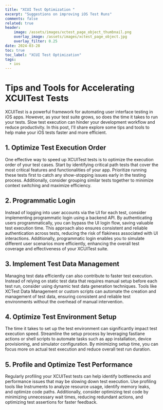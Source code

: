 ```yaml
---
title: "XCUI Test Optimization "
excerpt: "Suggestions on improving iOS Test Runs"
comments: false
related: true
header:
    image: /assets/images/xctest_page_object_thumbnail.png
    overlay_image: /assets/images/xctest_page_object.jpg
    overlay_filter: 0.25
date: 2024-03-28
toc: true
toc_label: "XCUI Test Optimization"
tags:
  - ios
---
```

# Tips and Tools for Accelerating XCUITest Tests

XCUITest is a powerful framework for automating user interface testing in iOS apps. However, as your test suite grows, so does the time it takes to run your tests. Slow test execution can hinder your development workflow and reduce productivity. In this post, I'll share explore some tips and tools to help make your iOS tests faster and more efficient.

## 1. Optimize Test Execution Order

One effective way to speed up XCUITest tests is to optimize the execution order of your test cases. Start by identifying critical path tests that cover the most critical features and functionalities of your app. Prioritize running these tests first to catch any show-stopping issues early in the testing process. Additionally, consider grouping similar tests together to minimize context switching and maximize efficiency.

## 2. Programmatic Login

Instead of logging into user accounts via the UI for each test, consider implementing programmatic login using a backend API. By authenticating users programmatically, you can bypass the UI login flow, saving valuable test execution time. This approach also ensures consistent and reliable authentication across tests, reducing the risk of flakiness associated with UI interactions. Additionally, programmatic login enables you to simulate different user scenarios more efficiently, enhancing the overall test coverage and effectiveness of your XCUITest suite.

## 3. Implement Test Data Management

Managing test data efficiently can also contribute to faster test execution. Instead of relying on static test data that requires manual setup before each test run, consider using dynamic test data generation techniques. Tools like XCTest Data Management or custom scripts can automate the creation and management of test data, ensuring consistent and reliable test environments without the overhead of manual intervention.

## 4. Optimize Test Environment Setup

The time it takes to set up the test environment can significantly impact test execution speed. Streamline the setup process by leveraging fastlane actions or shell scripts to automate tasks such as app installation, device provisioning, and simulator configuration. By minimizing setup time, you can focus more on actual test execution and reduce overall test run duration.

## 5. Profile and Optimize Test Performance

Regularly profiling your XCUITest tests can help identify bottlenecks and performance issues that may be slowing down test execution. Use profiling tools like Instruments to analyze resource usage, identify memory leaks, and optimize code paths. Additionally, consider optimizing test code by minimizing unnecessary wait times, reducing redundant actions, and optimizing test assertions for faster feedback.

